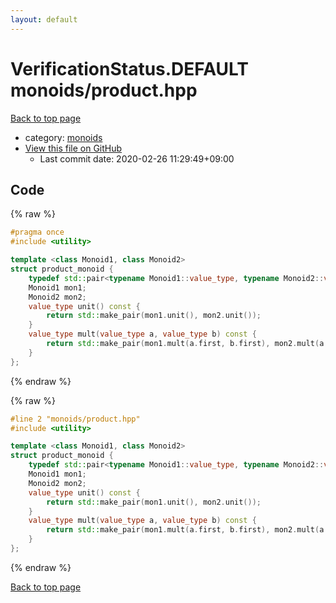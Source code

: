 ```yaml
---
layout: default
---
```


<!-- mathjax config similar to math.stackexchange -->
<script type="text/javascript" async
  src="https://cdnjs.cloudflare.com/ajax/libs/mathjax/2.7.5/MathJax.js?config=TeX-MML-AM_CHTML">
</script>
<script type="text/x-mathjax-config">
  MathJax.Hub.Config({
    TeX: { equationNumbers: { autoNumber: "AMS" }},
    tex2jax: {
      inlineMath: [ ['$','$'] ],
      processEscapes: true
    },
    "HTML-CSS": { matchFontHeight: false },
    displayAlign: "left",
    displayIndent: "2em"
  });
</script>

<script type="text/javascript" src="https://cdnjs.cloudflare.com/ajax/libs/jquery/3.4.1/jquery.min.js"></script>
<script src="https://cdn.jsdelivr.net/npm/jquery-balloon-js@1.1.2/jquery.balloon.min.js" integrity="sha256-ZEYs9VrgAeNuPvs15E39OsyOJaIkXEEt10fzxJ20+2I=" crossorigin="anonymous"></script>
<script type="text/javascript" src="../../assets/js/copy-button.js"></script>
<link rel="stylesheet" href="../../assets/css/copy-button.css" />


# VerificationStatus.DEFAULT monoids/product.hpp

<a href="../../index.html">Back to top page</a>

* category: <a href="../../index.html#315142c884fa9bdd2be3b42923ffe964">monoids</a>
* <a href="{{ site.github.repository_url }}/blob/master/monoids/product.hpp">View this file on GitHub</a>
    - Last commit date: 2020-02-26 11:29:49+09:00




## Code

<a id="unbundled"></a>
{% raw %}
```cpp
#pragma once
#include <utility>

template <class Monoid1, class Monoid2>
struct product_monoid {
    typedef std::pair<typename Monoid1::value_type, typename Monoid2::value_type> value_type;
    Monoid1 mon1;
    Monoid2 mon2;
    value_type unit() const {
        return std::make_pair(mon1.unit(), mon2.unit());
    }
    value_type mult(value_type a, value_type b) const {
        return std::make_pair(mon1.mult(a.first, b.first), mon2.mult(a.second, b.second));
    }
};

```
{% endraw %}

<a id="bundled"></a>
{% raw %}
```cpp
#line 2 "monoids/product.hpp"
#include <utility>

template <class Monoid1, class Monoid2>
struct product_monoid {
    typedef std::pair<typename Monoid1::value_type, typename Monoid2::value_type> value_type;
    Monoid1 mon1;
    Monoid2 mon2;
    value_type unit() const {
        return std::make_pair(mon1.unit(), mon2.unit());
    }
    value_type mult(value_type a, value_type b) const {
        return std::make_pair(mon1.mult(a.first, b.first), mon2.mult(a.second, b.second));
    }
};

```
{% endraw %}

<a href="../../index.html">Back to top page</a>

